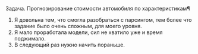 Задача. Прогнозирование стоимости автомобиля по характеристикам¶
1. Я довольна тем, что смогла разобраться с парсингом, тем более что задание было очень сложным, для моего уровня.
2. Я мало проработала модели, сил не хватило уже и время поджимало. 
3. В следующий раз нужно начить пораньше.
